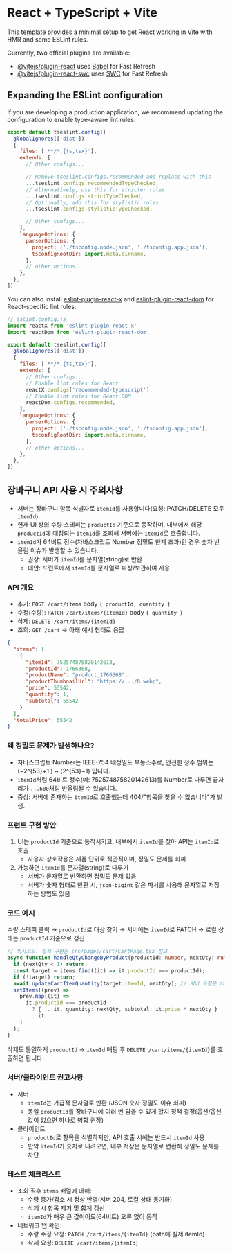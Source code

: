 # React + TypeScript + Vite

This template provides a minimal setup to get React working in Vite with HMR and some ESLint rules.

Currently, two official plugins are available:

- [@vitejs/plugin-react](https://github.com/vitejs/vite-plugin-react/blob/main/packages/plugin-react) uses [Babel](https://babeljs.io/) for Fast Refresh
- [@vitejs/plugin-react-swc](https://github.com/vitejs/vite-plugin-react/blob/main/packages/plugin-react-swc) uses [SWC](https://swc.rs/) for Fast Refresh

## Expanding the ESLint configuration

If you are developing a production application, we recommend updating the configuration to enable type-aware lint rules:

```js
export default tseslint.config([
  globalIgnores(['dist']),
  {
    files: ['**/*.{ts,tsx}'],
    extends: [
      // Other configs...

      // Remove tseslint.configs.recommended and replace with this
      ...tseslint.configs.recommendedTypeChecked,
      // Alternatively, use this for stricter rules
      ...tseslint.configs.strictTypeChecked,
      // Optionally, add this for stylistic rules
      ...tseslint.configs.stylisticTypeChecked,

      // Other configs...
    ],
    languageOptions: {
      parserOptions: {
        project: ['./tsconfig.node.json', './tsconfig.app.json'],
        tsconfigRootDir: import.meta.dirname,
      },
      // other options...
    },
  },
])
```

You can also install [eslint-plugin-react-x](https://github.com/Rel1cx/eslint-react/tree/main/packages/plugins/eslint-plugin-react-x) and [eslint-plugin-react-dom](https://github.com/Rel1cx/eslint-react/tree/main/packages/plugins/eslint-plugin-react-dom) for React-specific lint rules:

```js
// eslint.config.js
import reactX from 'eslint-plugin-react-x'
import reactDom from 'eslint-plugin-react-dom'

export default tseslint.config([
  globalIgnores(['dist']),
  {
    files: ['**/*.{ts,tsx}'],
    extends: [
      // Other configs...
      // Enable lint rules for React
      reactX.configs['recommended-typescript'],
      // Enable lint rules for React DOM
      reactDom.configs.recommended,
    ],
    languageOptions: {
      parserOptions: {
        project: ['./tsconfig.node.json', './tsconfig.app.json'],
        tsconfigRootDir: import.meta.dirname,
      },
      // other options...
    },
  },
])
```

## 장바구니 API 사용 시 주의사항

- 서버는 장바구니 항목 식별자로 `itemId`를 사용합니다(요청: PATCH/DELETE 모두 `itemId`).
- 현재 UI 상의 수량 스테퍼는 `productId` 기준으로 동작하며, 내부에서 해당 `productId`에 매칭되는 `itemId`를 조회해 서버에는 `itemId`로 호출합니다.
- `itemId`가 64비트 정수(자바스크립트 Number 정밀도 한계 초과)인 경우 숫자 반올림 이슈가 발생할 수 있습니다.
  - 권장: 서버가 `itemId`를 문자열(string)로 반환
  - 대안: 프런트에서 `itemId`를 문자열로 파싱/보관하여 사용

### API 개요

- 추가: `POST /cart/items` body `{ productId, quantity }`
- 수정(수량): `PATCH /cart/items/{itemId}` body `{ quantity }`
- 삭제: `DELETE /cart/items/{itemId}`
- 조회: `GET /cart` → 아래 예시 형태로 응답

```json
{
  "items": [
    {
      "itemId": 752574875820142613,
      "productId": 1766368,
      "productName": "product_1766368",
      "productThumbnailUrl": "https://.../8.webp",
      "price": 55542,
      "quantity": 1,
      "subtotal": 55542
    }
  ],
  "totalPrice": 55542
}
```

### 왜 정밀도 문제가 발생하나요?

- 자바스크립트 Number는 IEEE-754 배정밀도 부동소수로, 안전한 정수 범위는 \(−2^{53}+1 \) ~ \(2^{53}−1\) 입니다.
- `itemId`처럼 64비트 정수(예: 752574875820142613)를 Number로 다루면 끝자리가 `...600`처럼 반올림될 수 있습니다.
- 증상: 서버에 존재하는 `itemId`로 호출했는데 404/"항목을 찾을 수 없습니다"가 발생.

### 프런트 구현 방안

1) UI는 `productId` 기준으로 동작시키고, 내부에서 `itemId`를 찾아 API는 `itemId`로 호출
   - 사용자 상호작용은 제품 단위로 직관적이며, 정밀도 문제를 회피
2) 가능하면 `itemId`를 문자열(string)로 다루기
   - 서버가 문자열로 반환하면 정밀도 문제 없음
   - 서버가 숫자 형태로 반환 시, `json-bigint` 같은 파서를 사용해 문자열로 저장하는 방법도 있음

### 코드 예시

수량 스테퍼 클릭 → `productId`로 대상 찾기 → 서버에는 `itemId`로 PATCH → 로컬 상태는 `productId` 기준으로 갱신

```ts
// 의사코드: 실제 구현은 src/pages/cart/CartPage.tsx 참고
async function handleQtyChangeByProduct(productId: number, nextQty: number) {
  if (nextQty < 1) return;
  const target = items.find((it) => it.productId === productId);
  if (!target) return;
  await updateCartItemQuantity(target.itemId, nextQty); // 서버 요청은 itemId 사용
  setItems((prev) =>
    prev.map((it) =>
      it.productId === productId
        ? { ...it, quantity: nextQty, subtotal: it.price * nextQty }
        : it
    )
  );
}
```

삭제도 동일하게 `productId` → `itemId` 매핑 후 `DELETE /cart/items/{itemId}`를 호출하면 됩니다.

### 서버/클라이언트 권고사항

- 서버
  - `itemId`는 가급적 문자열로 반환 (JSON 숫자 정밀도 이슈 회피)
  - 동일 `productId`를 장바구니에 여러 번 담을 수 있게 할지 정책 결정(옵션/옵션값이 없으면 하나로 병합 권장)
- 클라이언트
  - `productId`로 항목을 식별하지만, API 호출 시에는 반드시 `itemId` 사용
  - 만약 `itemId`가 숫자로 내려오면, 내부 저장은 문자열로 변환해 정밀도 문제를 차단

### 테스트 체크리스트

- 조회 직후 `items` 배열에 대해:
  - 수량 증가/감소 시 정상 반영(서버 204, 로컬 상태 동기화)
  - 삭제 시 항목 제거 및 합계 갱신
  - `itemId`가 매우 큰 값이어도(64비트) 오류 없이 동작
- 네트워크 탭 확인:
  - 수량 수정 요청: `PATCH /cart/items/{itemId}` (path에 실제 itemId)
  - 삭제 요청: `DELETE /cart/items/{itemId}`
